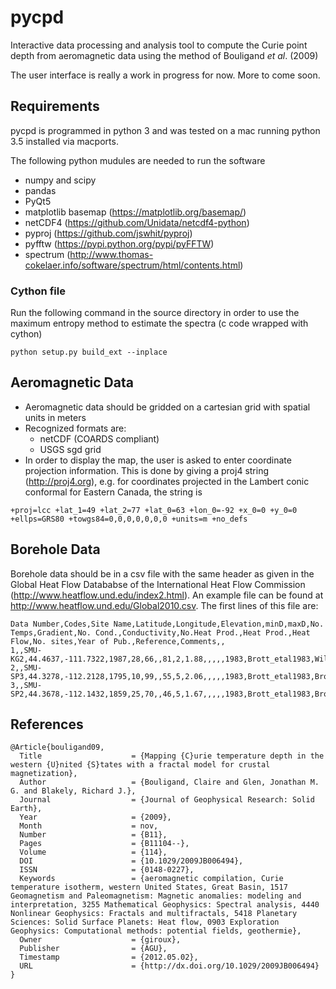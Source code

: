 # pycpd
Interactive data processing and analysis tool to compute the Curie point depth from aeromagnetic data using the method of Bouligand *et al*. (2009)

The user interface is really a work in progress for now.  More to come soon.

## Requirements

pycpd is programmed in python 3 and was tested on a mac running python 3.5 installed via macports.

The following python mudules are needed to run the software
- numpy and scipy
- pandas
- PyQt5
- matplotlib basemap (https://matplotlib.org/basemap/)
- netCDF4 (https://github.com/Unidata/netcdf4-python)
- pyproj (https://github.com/jswhit/pyproj)
- pyfftw (https://pypi.python.org/pypi/pyFFTW)
- spectrum (http://www.thomas-cokelaer.info/software/spectrum/html/contents.html)

### Cython file

Run the following command in the source directory in order to use the maximum entropy method to estimate the spectra (c code wrapped with cython)

```
python setup.py build_ext --inplace
```

## Aeromagnetic Data

- Aeromagnetic data should be gridded on a cartesian grid with spatial units in meters
- Recognized formats are:
    * netCDF (COARDS compliant)
    * USGS sgd grid
- In order to display the map, the user is asked to enter coordinate projection information.  This is done by giving a proj4 string (http://proj4.org), e.g. for coordinates projected in the Lambert conic conformal for Eastern Canada, the string is

```
+proj=lcc +lat_1=49 +lat_2=77 +lat_0=63 +lon_0=-92 +x_0=0 +y_0=0 +ellps=GRS80 +towgs84=0,0,0,0,0,0,0 +units=m +no_defs
```

## Borehole Data

Borehole data should be in a csv file with the same header as given in the Global Heat Flow Datababse of the International Heat Flow Commission (http://www.heatflow.und.edu/index2.html).  An example file can be found at http://www.heatflow.und.edu/Global2010.csv. The first lines of this file are:
```
Data Number,Codes,Site Name,Latitude,Longitude,Elevation,minD,maxD,No. Temps,Gradient,No. Cond.,Conductivity,No.Heat Prod.,Heat Prod.,Heat Flow,No. sites,Year of Pub.,Reference,Comments,,
1,,SMU-KG2,44.4637,-111.7322,1987,28,66,,81,2,1.88,,,,,1983,Brott_etal1983,Williams_etal1995,,
2,,SMU-SP3,44.3278,-112.2128,1795,10,99,,55,5,2.06,,,,,1983,Brott_etal1983,Brott_etal1983,,
3,,SMU-SP2,44.3678,-112.1432,1859,25,70,,46,5,1.67,,,,,1983,Brott_etal1983,Brott_etal1983,,
```


## References
```
@Article{bouligand09,
  Title                    = {Mapping {C}urie temperature depth in the western {U}nited {S}tates with a fractal model for crustal magnetization},
  Author                   = {Bouligand, Claire and Glen, Jonathan M. G. and Blakely, Richard J.},
  Journal                  = {Journal of Geophysical Research: Solid Earth},
  Year                     = {2009},
  Month                    = nov,
  Number                   = {B11},
  Pages                    = {B11104--},
  Volume                   = {114},
  DOI                      = {10.1029/2009JB006494},
  ISSN                     = {0148-0227},
  Keywords                 = {aeromagnetic compilation, Curie temperature isotherm, western United States, Great Basin, 1517 Geomagnetism and Paleomagnetism: Magnetic anomalies: modeling and interpretation, 3255 Mathematical Geophysics: Spectral analysis, 4440 Nonlinear Geophysics: Fractals and multifractals, 5418 Planetary Sciences: Solid Surface Planets: Heat flow, 0903 Exploration Geophysics: Computational methods: potential fields, geothermie},
  Owner                    = {giroux},
  Publisher                = {AGU},
  Timestamp                = {2012.05.02},
  URL                      = {http://dx.doi.org/10.1029/2009JB006494}
}
```
